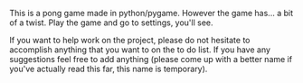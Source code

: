 This is a pong game made in python/pygame.
However the game has... a bit of a twist. 
Play the game and go to settings, you'll see.

If you want to help work on the project, please do not hesitate to accomplish anything that you want to on the to do list. 
If you have any suggestions feel free to add anything (please come up with a better name if you've actually read this far, this name is temporary).
